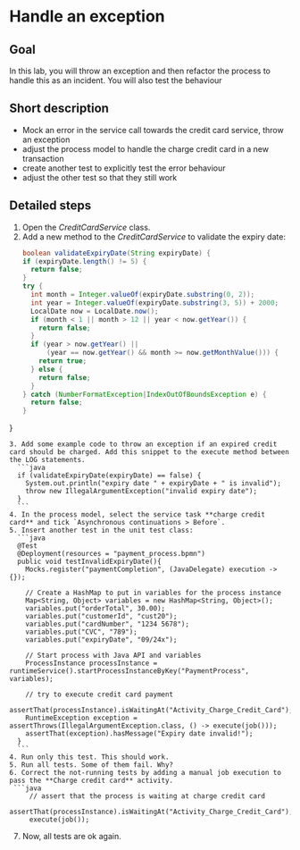 # Handle an exception

## Goal

In this lab, you will throw an exception and then refactor the process to handle this as an incident. You will also test the behaviour

## Short description

* Mock an error in the service call towards the credit card service, throw an exception
* adjust the process model to handle the charge credit card in a new transaction
* create another test to explicitly test the error behaviour
* adjust the other test so that they still work

## Detailed steps

1. Open the *CreditCardService* class.
2. Add a new method to the *CreditCardService* to validate the expiry date:
    ```java
	boolean validateExpiryDate(String expiryDate) {
	if (expiryDate.length() != 5) {
	  return false;
	} 
	try {
	  int month = Integer.valueOf(expiryDate.substring(0, 2));
	  int year = Integer.valueOf(expiryDate.substring(3, 5)) + 2000;
	  LocalDate now = LocalDate.now();
	  if (month < 1 || month > 12 || year < now.getYear()) {
		return false;
	  }
	  if (year > now.getYear() || 
		  (year == now.getYear() && month >= now.getMonthValue())) {
		return true;
	  } else {
		return false;
	  }
	} catch (NumberFormatException|IndexOutOfBoundsException e) {
	  return false;
	}
  }
  ```
3. Add some example code to throw an exception if an expired credit card should be charged. Add this snippet to the execute method between the LOG statements.
    ```java
	if (validateExpiryDate(expiryDate) == false) {
	  System.out.println("expiry date " + expiryDate + " is invalid");
	  throw new IllegalArgumentException("invalid expiry date");
	}
    ```
4. In the process model, select the service task **charge credit card** and tick `Asynchronous continuations > Before`.
5. Insert another test in the unit test class:
    ```java
	@Test
	@Deployment(resources = "payment_process.bpmn")
	public void testInvalidExpiryDate(){
	  Mocks.register("paymentCompletion", (JavaDelegate) execution -> {});
	  
	  // Create a HashMap to put in variables for the process instance
	  Map<String, Object> variables = new HashMap<String, Object>();
	  variables.put("orderTotal", 30.00);
	  variables.put("customerId", "cust20");
	  variables.put("cardNumber", "1234 5678");
	  variables.put("CVC", "789");
	  variables.put("expiryDate", "09/24x");
	  
	  // Start process with Java API and variables
	  ProcessInstance processInstance = runtimeService().startProcessInstanceByKey("PaymentProcess", variables);
	  
	  // try to execute credit card payment
	  assertThat(processInstance).isWaitingAt("Activity_Charge_Credit_Card");
	  RuntimeException exception = assertThrows(IllegalArgumentException.class, () -> execute(job()));
	  assertThat(exception).hasMessage("Expiry date invalid!");
	}
    ```
4. Run only this test. This should work.
5. Run all tests. Some of them fail. Why?
6. Correct the not-running tests by adding a manual job execution to pass the **Charge credit card** activity.
   ```java
	   // assert that the process is waiting at charge credit card
	   assertThat(processInstance).isWaitingAt("Activity_Charge_Credit_Card");
	   execute(job());
   ```
7. Now, all tests are ok again.